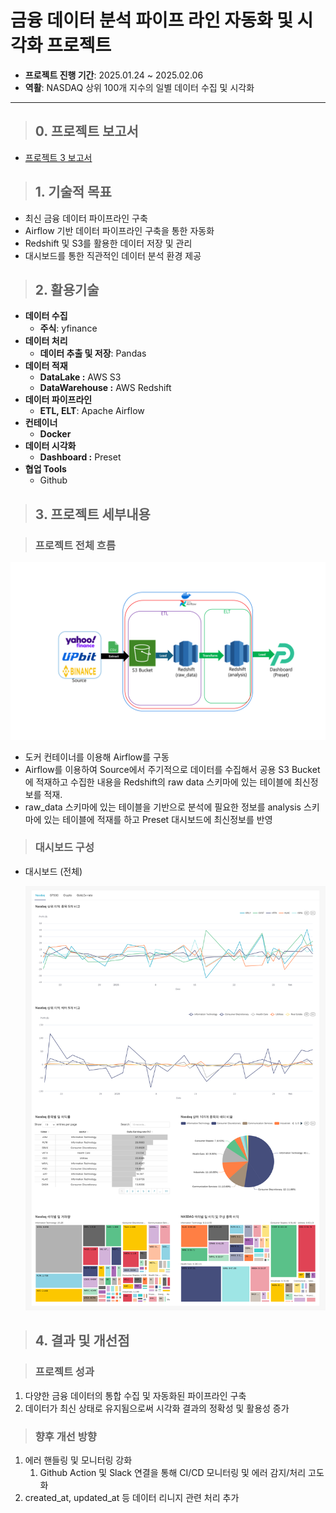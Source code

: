 # 금융 데이터 분석 파이프 라인 자동화 및 시각화 프로젝트

- **프로젝트 진행 기간**: 2025.01.24 ~ 2025.02.06
- **역활**: NASDAQ 상위 100개 지수의 일별 데이터 수집 및 시각화

---
> ## 0. 프로젝트 보고서
- [프로젝트 3 보고서](https://www.notion.so/1b6db7c679148072a708e985fbfb2294?p=1b6db7c6791481d4bec5e91e95e540c7&pm=c)

> ## 1. 기술적 목표

- 최신 금융 데이터 파이프라인 구축
- Airflow 기반 데이터 파이프라인 구축을 통한 자동화
- Redshift 및 S3를 활용한 데이터 저장 및 관리
- 대시보드를 통한 직관적인 데이터 분석 환경 제공

> ## 2. 활용기술

- **데이터 수집**
    - **주식**: yfinance
- **데이터 처리**
    - **데이터 추출 및 저장**: Pandas
- **데이터 적재**
    - **DataLake :** AWS S3
    - **DataWarehouse :** AWS Redshift
- **데이터 파이프라인**
    - **ETL, ELT**: Apache Airflow
- **컨테이너**
    - **Docker**
- **데이터 시각화**
    - **Dashboard :** Preset
- **협업 Tools**
    - Github

> ## 3. 프로젝트 세부내용


> ### 프로젝트 전체 흐름

![image.png](./source/img/Proj3_Arch.png)

- 도커 컨테이너를 이용해 Airflow를 구동
- Airflow를 이용하여 Source에서 주기적으로 데이터를 수집해서 공용 S3 Bucket에 적재하고 수집한 내용을 Redshift의 raw data 스키마에 있는 테이블에 최신정보를 적재.
- raw_data 스키마에 있는 테이블을 기반으로 분석에 필요한 정보를 analysis 스키마에 있는 테이블에 적재를 하고 Preset 대시보드에 최신정보를 반영

> ### 대시보드 구성

- 대시보드 (전체)
    
    ![Dashboard_screenshot.png](./source/img/Dashboard_screenshot.png)
    

> ## 4. 결과 및 개선점

> ### 프로젝트 성과

1. 다양한 금융 데이터의 통합 수집 및 자동화된 파이프라인 구축
2. 데이터가 최신 상태로 유지됨으로써 시각화 결과의 정확성 및 활용성 증가

> ### 향후 개선 방향

1. 에러 핸들링 및 모니터링 강화
    1. Github Action 및 Slack 연결을 통해 CI/CD 모니터링 및 에러 감지/처리 고도화
2. created_at, updated_at 등 데이터 리니지 관련 처리 추가
